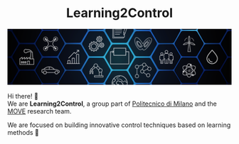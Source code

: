 <h1 align="center">Learning2Control</h1>

<img src="/profile/assets/top_banner.png">

Hi there! :wave: </br>We are <b>Learning2Control</b>, a group part of <a href="www.polimi.it">Politecnico di Milano</a> and the <a href="https://www.move.deib.polimi.it/">MOVE</a> research team.

We are focused on building innovative control techniques based on learning methods :brain:
